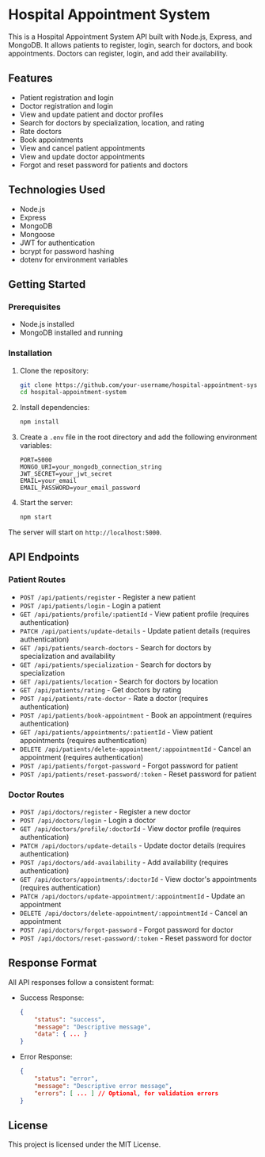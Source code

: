 # Hospital Appointment System

This is a Hospital Appointment System API built with Node.js, Express, and MongoDB. It allows patients to register, login, search for doctors, and book appointments. Doctors can register, login, and add their availability.

## Features

- Patient registration and login
- Doctor registration and login
- View and update patient and doctor profiles
- Search for doctors by specialization, location, and rating
- Rate doctors
- Book appointments
- View and cancel patient appointments
- View and update doctor appointments
- Forgot and reset password for patients and doctors

## Technologies Used

- Node.js
- Express
- MongoDB
- Mongoose
- JWT for authentication
- bcrypt for password hashing
- dotenv for environment variables

## Getting Started

### Prerequisites

- Node.js installed
- MongoDB installed and running

### Installation

1. Clone the repository:
    ```bash
    git clone https://github.com/your-username/hospital-appointment-system.git
    cd hospital-appointment-system
    ```

2. Install dependencies:
    ```bash
    npm install
    ```

3. Create a `.env` file in the root directory and add the following environment variables:
    ```env
    PORT=5000
    MONGO_URI=your_mongodb_connection_string
    JWT_SECRET=your_jwt_secret
    EMAIL=your_email
    EMAIL_PASSWORD=your_email_password
    ```

4. Start the server:
    ```bash
    npm start
    ```

The server will start on `http://localhost:5000`.

## API Endpoints

### Patient Routes

- `POST /api/patients/register` - Register a new patient
- `POST /api/patients/login` - Login a patient
- `GET /api/patients/profile/:patientId` - View patient profile (requires authentication)
- `PATCH /api/patients/update-details` - Update patient details (requires authentication)
- `GET /api/patients/search-doctors` - Search for doctors by specialization and availability
- `GET /api/patients/specialization` - Search for doctors by specialization
- `GET /api/patients/location` - Search for doctors by location
- `GET /api/patients/rating` - Get doctors by rating
- `POST /api/patients/rate-doctor` - Rate a doctor (requires authentication)
- `POST /api/patients/book-appointment` - Book an appointment (requires authentication)
- `GET /api/patients/appointments/:patientId` - View patient appointments (requires authentication)
- `DELETE /api/patients/delete-appointment/:appointmentId` - Cancel an appointment (requires authentication)
- `POST /api/patients/forgot-password` - Forgot password for patient
- `POST /api/patients/reset-password/:token` - Reset password for patient

### Doctor Routes

- `POST /api/doctors/register` - Register a new doctor
- `POST /api/doctors/login` - Login a doctor
- `GET /api/doctors/profile/:doctorId` - View doctor profile (requires authentication)
- `PATCH /api/doctors/update-details` - Update doctor details (requires authentication)
- `POST /api/doctors/add-availability` - Add availability (requires authentication)
- `GET /api/doctors/appointments/:doctorId` - View doctor's appointments (requires authentication)
- `PATCH /api/doctors/update-appointment/:appointmentId` - Update an appointment
- `DELETE /api/doctors/delete-appointment/:appointmentId` - Cancel an appointment
- `POST /api/doctors/forgot-password` - Forgot password for doctor
- `POST /api/doctors/reset-password/:token` - Reset password for doctor

## Response Format

All API responses follow a consistent format:

- Success Response:
    ```json
    {
        "status": "success",
        "message": "Descriptive message",
        "data": { ... }
    }
    ```

- Error Response:
    ```json
    {
        "status": "error",
        "message": "Descriptive error message",
        "errors": [ ... ] // Optional, for validation errors
    }
    ```

## License

This project is licensed under the MIT License.
